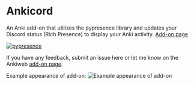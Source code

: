 # Ankicord

An Anki add-on that utilizes the pypresence library and updates your Discord status (Rich Presence) to display your Anki activity. [Add-on page](https://ankiweb.net/shared/info/1828536813)

[![pypresence](https://img.shields.io/badge/using-pypresence-00bb88.svg?style=for-the-badge&logo=discord&logoWidth=20)](https://github.com/qwertyquerty/pypresence)

If you have any feedback, submit an issue here or let me know on the Ankiweb [add-on page](https://ankiweb.net/shared/info/1828536813).

Example appearance of add-on:
![Example appearance of add-on](https://i.imgur.com/31NOLTB.png)
